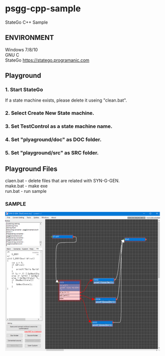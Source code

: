 # psgg-cpp-sample
StateGo C++ Sample

## ENVIRONMENT

Windows 7/8/10  
GNU C  
StateGo https://statego.programanic.com

## Playground

### 1. Start StateGo

If a state machine exists, please delete it useing "clean.bat".

### 2. Select Create New State machine.

### 3. Set TestControl as a state machine name.

### 4. Set "plyaground/doc"  as DOC folder.

### 5. Set "playground/src" as SRC folder.

## Playground Files

claen.bat - delete files that are related with SYN-G-GEN.  
make.bat  - make exe  
run.bat   - run sample  

### SAMPLE

![](https://raw.githubusercontent.com/NNNIC/psgg-cpp-sample/master/wiki/sample.png)

